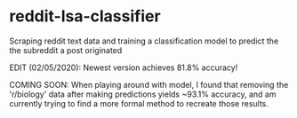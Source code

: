 # reddit-lsa-classifier
Scraping reddit text data and training a classification model to predict the the subreddit a post originated

EDIT (02/05/2020):
    Newest version achieves 81.8% accuracy! 
    
COMING SOON: 
    When playing around with model, I found that removing the 'r/biology' data after making predictions yields ~93.1% accuracy, and am currently trying to find a more formal method to recreate those results.